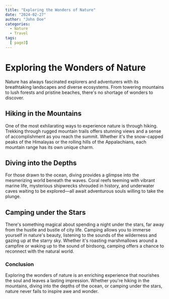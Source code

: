 ```yaml
---
title: "Exploring the Wonders of Nature"
date: "2024-02-27"
author: "John Doe"
categories:
  - Nature
  - Travel
tags:
  [ page3]
---
```


# Exploring the Wonders of Nature

Nature has always fascinated explorers and adventurers with its breathtaking landscapes and diverse ecosystems. From towering mountains to lush forests and pristine beaches, there's no shortage of wonders to discover.

## Hiking in the Mountains

One of the most exhilarating ways to experience nature is through hiking. Trekking through rugged mountain trails offers stunning views and a sense of accomplishment as you reach the summit. Whether it's the snow-capped peaks of the Himalayas or the rolling hills of the Appalachians, each mountain range has its own unique charm.

## Diving into the Depths

For those drawn to the ocean, diving provides a glimpse into the mesmerizing world beneath the waves. Coral reefs teeming with vibrant marine life, mysterious shipwrecks shrouded in history, and underwater caves waiting to be explored—all await adventurous souls willing to take the plunge.

## Camping under the Stars

There's something magical about spending a night under the stars, far away from the hustle and bustle of city life. Camping allows you to immerse yourself in nature's beauty, listening to the sounds of the wilderness and gazing up at the starry sky. Whether it's roasting marshmallows around a campfire or waking up to the sound of birdsong, camping offers a chance to reconnect with the natural world.

### Conclusion

Exploring the wonders of nature is an enriching experience that nourishes the soul and leaves a lasting impression. Whether you're hiking in the mountains, diving into the depths of the ocean, or camping under the stars, nature never fails to inspire awe and wonder.
